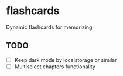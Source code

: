 # flashcards
Dynamic flashcards for memorizing

## TODO

- [ ] Keep dark mode by localstorage or similar
- [ ] Multiselect chapters functionality
